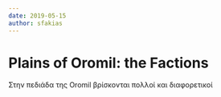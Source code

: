 ```yaml
---
date: 2019-05-15
author: sfakias
---
```

# Plains of Oromil: the Factions

Στην πεδιάδα της Oromil βρίσκονται πολλοί και διαφορετικοί

